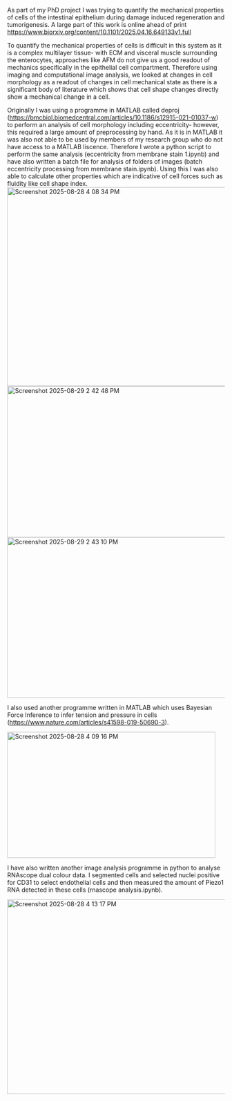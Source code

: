 As part of my PhD project I was trying to quantify the mechanical properties of cells of the intestinal epithelium during damage induced regeneration and tumorigenesis.
A large part of this work is online ahead of print https://www.biorxiv.org/content/10.1101/2025.04.16.649133v1.full

To quantify the mechanical properties of cells is difficult in this system as it is a complex multilayer tissue- with ECM and visceral muscle surrounding the enterocytes, approaches
like AFM do not give us a good readout of mechanics specifically in the epithelial cell compartment. Therefore using imaging and computational image analysis, we looked at changes in 
cell morphology as a readout of changes in cell mechanical state as there is a significant body of literature which shows that cell shape changes directly show a mechanical change in a cell.

Originally I was using a programme in MATLAB called deproj (https://bmcbiol.biomedcentral.com/articles/10.1186/s12915-021-01037-w) to perform an analysis of cell morphology including 
eccentricity- however, this required a large amount of preprocessing by hand. As it is in MATLAB it was also not able to be used by members of my research group who do not have access 
to a MATLAB liscence. Therefore I wrote a python script to perform the same analysis (eccentricity from membrane stain 1.ipynb) and have also written a batch file for analysis of folders
of images (batch eccentricity processing from membrane stain.ipynb). Using this I was also able to calculate other properties which are indicative of cell forces such as fluidity like
cell shape index.
<img width="1156" height="461" alt="Screenshot 2025-08-28 4 08 34 PM" src="https://github.com/user-attachments/assets/646e1b5f-f8de-4af1-be80-872381b2a1ea" />
<img width="1196" height="350" alt="Screenshot 2025-08-29 2 42 48 PM" src="https://github.com/user-attachments/assets/8ced7c91-21e9-42de-92e4-32d2d022882e" />
<img width="1195" height="372" alt="Screenshot 2025-08-29 2 43 10 PM" src="https://github.com/user-attachments/assets/61d40295-b0f1-43eb-b1ad-3ee54b7c72f7" />






I also used another programme written in MATLAB which uses Bayesian Force Inference to infer tension and pressure in cells (https://www.nature.com/articles/s41598-019-50690-3).


<img width="482" height="292" alt="Screenshot 2025-08-28 4 09 16 PM" src="https://github.com/user-attachments/assets/c10d284e-e139-44f5-8663-ce5c6e4531e3" />

I have also written another image analysis programme in python to analyse RNAscope dual colour data. I segmented cells and selected nuclei positive for CD31 to select endothelial cells and then 
measured the amount of Piezo1 RNA detected in these cells (rnascope analysis.ipynb).

<img width="1172" height="451" alt="Screenshot 2025-08-28 4 13 17 PM" src="https://github.com/user-attachments/assets/a229132f-07aa-46fc-9348-0fe3a5f680af" />




